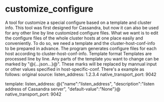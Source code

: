# customize_configure
A tool for customize a special configure based on a template and cluster info. This tool was first designed for Cassandra, but now it can also be used for any other line by line customized configure files.
What we want is to edit the configure files of the whole cluster hosts at one place easily and conveniently. To do so, we need a template and the cluster-host-conf-info to be prepared in advance. The program generates configure files for each host according to cluster-host-conf-info.
Template format
Templates are processed line by line. Any parts of the template you want to change can be marked by "@{...json...}@". These marks will be replaced by mannual input or other values specified in host-specific-conf. There's a example as follows:
original source:
   listen_address: 1.2.3.4
   native_transport_port: 9042

template:
   listen_address: @{"name":"listen_address", "description":"listen address of Cassandra server", "default-value":"None"}@
   native_transport_port: 9042
   
